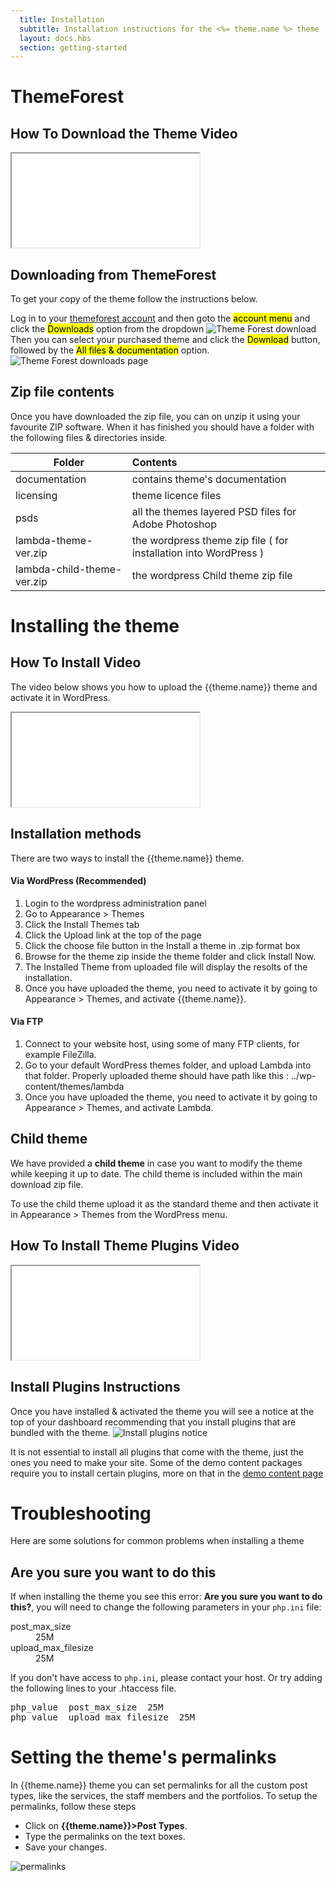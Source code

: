```yaml
---
  title: Installation
  subtitle: Installation instructions for the <%= theme.name %> theme
  layout: docs.hbs
  section: getting-started
---
```


# ThemeForest

## How To Download the Theme Video
<div class="embed-responsive embed-responsive-4by3">
  <iframe class="embed-responsive-item" src="//www.youtube.com/embed/p7TbRVeNk3Y?list=PLjEWC37YdOvvC8P-Xrq-7ntPJucGP5Non" allowfullscreen></iframe>
</div>

## Downloading from ThemeForest
To get your copy of the theme follow the instructions below.

Log in to your <a href="http://www.themeforest.net" target="_blank">themeforest account</a> and then goto the <mark>account menu</mark> and click the <mark>Downloads</mark> option from the dropdown
<img src="assets/images/getting-started/tf-download.png" alt="Theme Forest download" class="img-responsive">
Then you can select your purchased theme and click the <mark>Download</mark> button, followed by the <mark>All files & documentation</mark> option.
<img src="assets/images/getting-started/tf-downloads.png" alt="Theme Forest downloads page" class="img-responsive">


## Zip file contents

Once you have downloaded the zip file, you can on unzip it using your favourite ZIP software.  When it has finished you should have a folder with the following files & directories inside.

| Folder        | Contents                                                              |
| ------------- |:----------------------------------------------------------------------|
| documentation | contains theme's documentation                                        |
| licensing     | theme licence files                                                   |
| psds          | all the themes layered PSD files for Adobe Photoshop                  |
| lambda-theme-ver.zip |the wordpress theme zip file ( for installation into WordPress ) |
| lambda-child-theme-ver.zip |the wordpress Child theme zip file

# Installing the theme

## How To Install Video
The video below shows you how to upload the {{theme.name}} theme and activate it in WordPress.
<div class="embed-responsive embed-responsive-4by3">
  <iframe class="embed-responsive-item" src="//www.youtube.com/embed/cIYPngslLw4?list=PLjEWC37YdOvvC8P-Xrq-7ntPJucGP5Non" allowfullscreen></iframe>
</div>

## Installation methods
There are two ways to install the {{theme.name}} theme.

<div class="row">
    <div class="col-md-6">
        <div class="panel panel-primary">
            <div class="panel-heading">
                <h4 class="panel-title text-center">Via WordPress (Recommended)</h4>
            </div>
            <div class="panel-body">
                <ol>
                    <li>Login to the wordpress administration panel</li>
                    <li>Go to Appearance > Themes</li>
                    <li>Click the Install Themes tab</li>
                    <li>Click the Upload link at the top of the page</li>
                    <li>Click the choose file button in the Install a theme in .zip format box</li>
                    <li>Browse for the theme zip inside the theme folder and click Install Now.</li>
                    <li>The Installed Theme from uploaded file will display the resolts of the installation.</li>
                    <li>Once you have uploaded the theme, you need to activate it by going to Appearance > Themes, and activate {{theme.name}}.</li>
                </ol>
            </div>
        </div>
    </div>
    <div class="col-md-6">
        <div class="panel panel-primary">
            <div class="panel-heading">
                <h4 class="panel-title text-center">Via FTP</h4>
            </div>
            <div class="panel-body">
                <ol>
                    <li>Connect to your website host, using some of many FTP clients, for example FileZilla.</li>
                    <li>Go to your default WordPress themes folder, and upload Lambda into that folder. Properly uploaded theme should have path like this : ../wp-content/themes/lambda</li>
                    <li>Once you have uploaded the theme, you need to activate it by going to Appearance > Themes, and activate Lambda.</li>
                </ol>
            </div>
        </div>
    </div>
</div>

## Child theme
We have provided a **child theme** in case you want to modify the theme while keeping it up to date. The child theme is included within the main download zip file.

To use the child theme upload it as the standard theme and then activate it in Appearance > Themes from the WordPress menu.

## How To Install Theme Plugins Video
<div class="embed-responsive embed-responsive-4by3">
  <iframe class="embed-responsive-item" src="//www.youtube.com/embed/RUXmw0keaPA?list=PLjEWC37YdOvvC8P-Xrq-7ntPJucGP5Non" allowfullscreen></iframe>
</div>

## Install Plugins Instructions
Once you have installed & activated the theme you will see a notice at the top of your dashboard recommending that you install plugins that are bundled with the theme.
<img src="assets/images/getting-started/install-plugins.png" class="img-responsive" alt="Install plugins notice">

It is not essential to install all plugins that come with the theme, just the ones you need to make your site.  Some of the demo content packages require you to install certain plugins, more on that in the <a href="demo-content.html">demo content page</a>

# Troubleshooting
Here are some solutions for common problems when installing a theme

## Are you sure you want to do this
If when installing the theme you see this error: <strong>Are you sure you want to do this?</strong>, you will need to change the following parameters in your <code>php.ini</code> file:

<dl class="dl-horizontal">
  <dt>post_max_size</dt>
  <dd>25M</dd>
  <dt>upload_max_filesize</dt>
  <dd>25M</dd>
</dl>

If you don't have access to <code>php.ini</code>, please contact your host.  Or try adding the following lines to your .htaccess file.
<pre>php_value  post_max_size  25M
php_value  upload_max_filesize  25M</pre>


# Setting the theme's permalinks
In {{theme.name}} theme you can set permalinks for all the custom post types, like the services, the staff members and the portfolios. To setup the permalinks, follow these steps

- Click on **{{theme.name}}>Post Types**.
- Type the permalinks on the text boxes.
- Save your changes.

![permalinks](assets/images/getting-started/permalinks.png)
